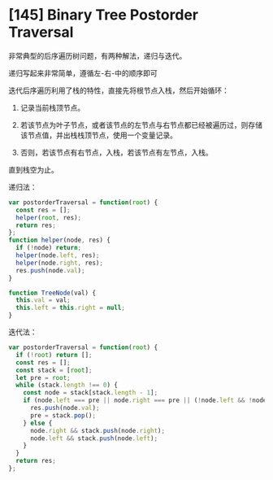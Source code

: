 # [145] Binary Tree Postorder Traversal

非常典型的后序遍历树问题，有两种解法，递归与迭代。

递归写起来非常简单，遵循左-右-中的顺序即可

迭代后序遍历利用了栈的特性，直接先将根节点入栈，然后开始循环：

1. 记录当前栈顶节点。

2. 若该节点为叶子节点，或者该节点的左节点与右节点都已经被遍历过，则存储该节点值，并出栈栈顶节点，使用一个变量记录。

3. 否则，若该节点有右节点，入栈，若该节点有左节点，入栈。

直到栈空为止。

递归法：

```js
var postorderTraversal = function(root) {
  const res = [];
  helper(root, res);
  return res;
};
function helper(node, res) {
  if (!node) return;
  helper(node.left, res);
  helper(node.right, res);
  res.push(node.val);
}

function TreeNode(val) {
  this.val = val;
  this.left = this.right = null;
}
```

迭代法：

```js
var postorderTraversal = function(root) {
  if (!root) return [];
  const res = [];
  const stack = [root];
  let pre = root;
  while (stack.length !== 0) {
    const node = stack[stack.length - 1];
    if (node.left === pre || node.right === pre || (!node.left && !node.right)) {
      res.push(node.val);
      pre = stack.pop();
    } else {
      node.right && stack.push(node.right);
      node.left && stack.push(node.left);
    }
  }
  return res;
};
```
